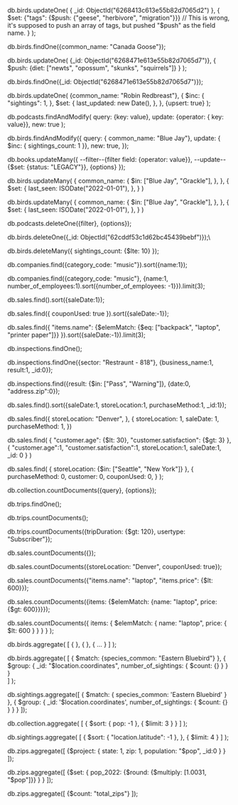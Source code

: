 db.birds.updateOne(
    {
        _id: ObjectId("6268413c613e55b82d7065d2")
    },
    {
        $set: {"tags": {$push: {"geese", "herbivore", "migration"}}} 
        // This is wrong, it's supposed to push an array of tags, but pushed "$push" as the field name.
    }
);

db.birds.findOne({common_name: "Canada Goose"});

db.birds.updateOne(
    {_id: ObjectId("6268471e613e55b82d7065d7")},
    {
        $push: {diet: ["newts", "opossum", "skunks", "squirrels"]}
    }
);

db.birds.findOne({_id: ObjectId("6268471e613e55b82d7065d7")});

db.birds.updateOne(
    {common_name: "Robin Redbreast"},
    {
        $inc: {
            "sightings": 1,
        },
        $set: {
            last_updated: new Date(),
        },
    },
    {upsert: true}
);

db.podcasts.findAndModify(
    query: {key: value},
    update: {operator: { key: value}},
    new: true
);

db.birds.findAndModify({
    query: { common_name: "Blue Jay"},
    update: { $inc: { sightings_count: 1 }},
    new: true,
});

db.books.updateMany({
    --filter--{filter field: {operator: value}},
    --update--{$set: {status: "LEGACY"}},
    {options}
});

db.birds.updateMany(
    {
        common_name: 
        {
            $in: ["Blue Jay", "Grackle"],
        },
    },
    {
        $set: {
            last_seen: ISODate("2022-01-01"),
        },
    }
)

db.birds.updateMany(
  {
    common_name: {
      $in: ["Blue Jay", "Grackle"],
    },
  },
  {
    $set: {
      last_seen: ISODate("2022-01-01"),
    },
  }
)

db.podcasts.deleteOne({filter}, {options});

db.birds.deleteOne({_id: ObjectId("62cddf53c1d62bc45439bebf")});\

db.birds.deleteMany({
    sightings_count: {$lte: 10}
});

db.companies.find({category_code: "music"}).sort({name:1});

db.companies.find({category_code: "music"}, {name:1, number_of_employees:1).sort({number_of_employees: -1}}).limit(3);

db.sales.find().sort({saleDate:1});

db.sales.find({
    couponUsed: true
}).sort({saleDate:-1});

db.sales.find({
    "items.name": {$elemMatch: {$eq: ["backpack", "laptop", "printer paper"]}}
}).sort({saleDate:-1}).limit(3);

db.inspections.findOne();

db.inspections.findOne({sector: "Restraunt - 818"}, {business_name:1, result:1, _id:0});

db.inspections.find({result: {$in: ["Pass", "Warning"]}, {date:0, "address.zip":0});

db.sales.find().sort({saleDate:1, storeLocation:1, purchaseMethod:1, _id:1});

db.sales.find({ storeLocation: "Denver", }, { storeLocation: 1, saleDate: 1, purchaseMethod: 1, })

db.sales.find(
    {
        "customer.age": {$lt: 30},
        "customer.satisfaction": {$gt: 3}
    },
    {
        "customer.age":1,
        "customer.satisfaction":1,
        storeLocation:1,
        saleDate:1,
        _id: 0
    }
)

db.sales.find(
    {
        storeLocation: {$in: ["Seattle", "New York"]}
    },
    {
        purchaseMethod: 0,
        customer: 0,
        couponUsed: 0,
    }
);

db.collection.countDocuments({query}, {options});

db.trips.findOne();

db.trips.countDocuments();

db.trips.countDocuments({tripDuration: {$gt: 120}, usertype: "Subscriber"});

db.sales.countDocuments({});

db.sales.countDocuments({storeLocation: "Denver", couponUsed: true});

db.sales.countDocuments({"items.name": "laptop", "items.price": {$lt: 600}});

db.sales.countDocuments({items: {$elemMatch: {name: "laptop", price: {$gt: 600}}}});

db.sales.countDocuments({ items: { $elemMatch: { name: "laptop", price: { $lt: 600 } } } } );


db.birds.aggregate(
    [
        {
            <stage1>
        },
        {
            <stage2>
        },
        {
            ...
        }
    ]
);



db.birds.aggregate(
    [
        {
            $match: {species_common: "Eastern Bluebird"}
        },
        {
            $group: {
                _id: "$location.coordinates",
                number_of_sightings: {
                    $count: {}
                }
            }
        }   
    ]
);

db.sightings.aggregate([
  {
    $match: {
        species_common: 'Eastern Bluebird'
    }
  }, {
    $group: {
        _id: '$location.coordinates',
        number_of_sightings: {
            $count: {}
        }
    }
  }
]);

db.collection.aggregate(
    [
        {
            $sort: {
                pop: -1
            },
            {
                $limit: 3
            }
        }
    ]
);



db.sightings.aggregate(
    [
        {
            $sort: {
                "location.latitude": -1
            },
        },
        {
            $limit: 4
        }
    ]
);

db.zips.aggregate([
    {$project: {
        state: 1,
        zip: 1,
        population: "$pop",
        _id:0 
        }
    }
]);

db.zips.aggregate([
    {$set: {
        pop_2022: {$round: {$multiply: [1.0031, "$pop"]}}
        }
    }
]);

db.zips.aggregate([
    {$count: "total_zips"}
]);

